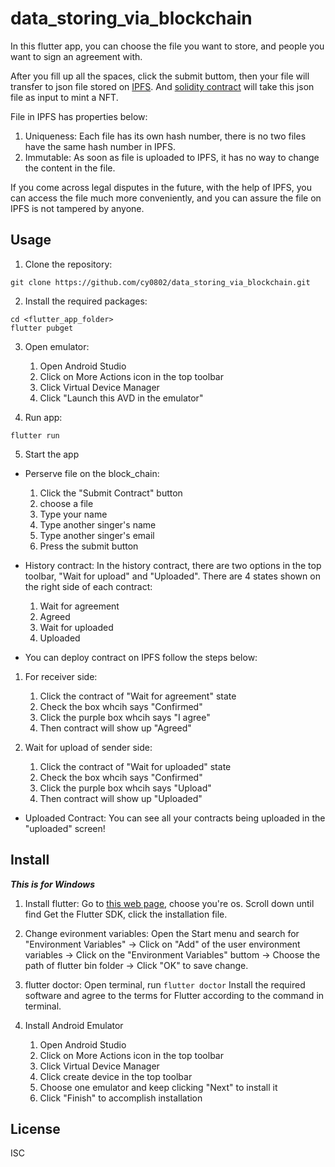 # data_storing_via_blockchain
In this flutter app, you can choose the file you want to store, and people you want to sign an agreement with. 

After you fill up all the spaces, click the submit buttom, then your file will transfer to json file stored on [IPFS](https://ipfs.tech/). And [solidity contract](./blockChain/fileStore.sol) will take this json file as input to mint a NFT. 

File in IPFS has properties below:
1. Uniqueness: Each file has its own hash number, there is no two files have the same hash number in IPFS.
2. Immutable: As soon as file is uploaded to IPFS, it has no way to change the content in the file.


If you come across legal disputes in the future, with the help of IPFS, you can access the file much more conveniently, and you can assure the file on IPFS is not tampered by anyone.

## Usage

1. Clone the repository:
```
git clone https://github.com/cy0802/data_storing_via_blockchain.git
```

2. Install the required packages:
```
cd <flutter_app_folder>
flutter pubget
```

3. Open emulator:
    1. Open Android Studio 
    2. Click on More Actions icon in the top toolbar 
    3. Click Virtual Device Manager 
    4. Click "Launch this AVD in the emulator"

4. Run app:
```
flutter run
```
5. Start the app
- Perserve file on the block_chain:
    1. Click the "Submit Contract" button
    2. choose a file
    3. Type your name
    4. Type another singer's name
    5. Type another singer's email
    6. Press the submit button
    
- History contract:
In the history contract, there are two options in the top toolbar, "Wait for upload" and "Uploaded". There are 4 states shown on the right side of each contract:
    1. Wait for agreement
    2. Agreed
    3. Wait for uploaded
    4. Uploaded

- You can deploy contract on IPFS follow the steps below:
1. For receiver side:
    1. Click the contract of "Wait for agreement" state
    2. Check the box whcih says "Confirmed"
    3. Click the purple box whcih says "I agree" 
    4. Then contract will show up "Agreed"

2. Wait for upload of sender side: 
    1. Click the contract of "Wait for uploaded" state
    2. Check the box whcih says "Confirmed"
    3. Click the purple box whcih says "Upload"
    4. Then contract will show up "Uploaded"

- Uploaded Contract: 
You can see all your contracts being uploaded in the "uploaded" screen!

## Install
**_This is for Windows_**

1. Install flutter: 
Go to [this web page](https://docs.flutter.dev/get-started/install), choose you're os. Scroll down until find Get the Flutter SDK, click the installation file.

2. Change evironment variables:
Open the Start menu and search for "Environment Variables" -> Click on "Add" of the user environment variables -> Click on the "Environment Variables" buttom -> Choose the path of flutter bin folder -> Click "OK" to save change.

3. flutter doctor: 
Open terminal, run `flutter doctor` Install the required software and agree to the terms for Flutter according to the command in terminal. 

4. Install Android Emulator
    1. Open Android Studio
    2. Click on More Actions icon in the top toolbar 
    3. Click Virtual Device Manager 
    4. Click create device in the top toolbar 
    5. Choose one emulator and keep clicking "Next" to install it 
    6. Click "Finish" to accomplish installation

## License

ISC
